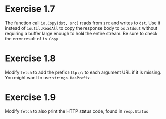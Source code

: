 # Exercise 1.7

The function call `io.Copy(dst, src)` reads from `src` and writes to `dst`. Use
it instead of `ioutil.ReadAll` to copy the response body to `os.Stdout` without
requiring a buffer large enough to hold the entire stream. Be sure to check the
error result of `io.Copy`.

# Exercise 1.8

Modify `fetch` to add the prefix `http://` to each argument URL if it is
missing. You might want to use `strings.HasPrefix`.

# Exercise 1.9

Modify `fetch` to also print the HTTP status code, found in `resp.Status`
